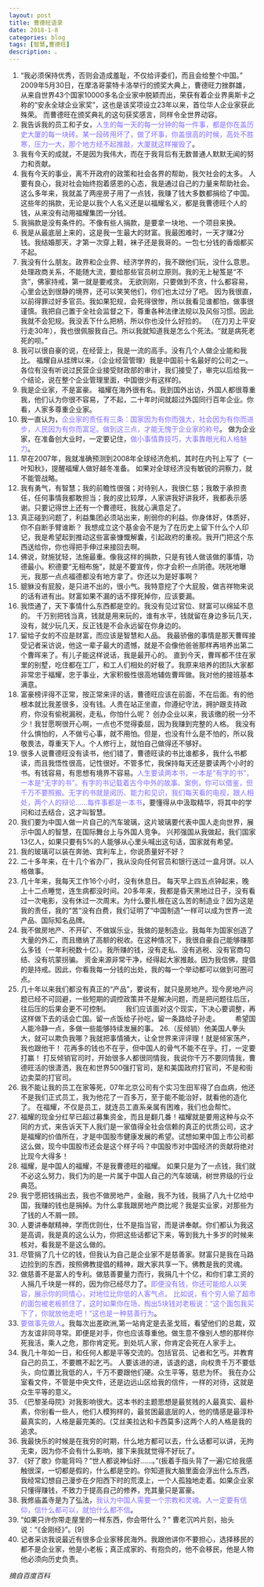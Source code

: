 ```yaml
---
layout: post
title: 曹德旺语录 
date: 2018-1-8
categories: blog
tags: [智慧,曹德旺]
description: 。
---
```



1. “我必须保持优秀，否则会造成羞耻，不仅给评委们，而且会给整个中国。”
2009年5月30日，在摩洛哥蒙特卡洛举行的颁奖大典上，曹德旺力挫群雄，从来自世界43个国家10000多名企业家中脱颖而出，荣获有着企业界奥斯卡之称的“安永全球企业家奖”，这也是该奖项设立23年以来，首位华人企业家获此殊荣。 而曹德旺在颁奖典礼的这句获奖感言，同样令全世界动容。
2. 我告诉我的员工和子女，<font color="#8470FF">人生的每一天的每一分钟的每一件事，都是你在盖历史大厦的每一块砖。某一段砖用坏了，做了坏事，你盖很高的时候，高处不胜寒，压力一大，那个地方经不起推敲，大厦就这样摧毁了</font>。
3. 我有今天的成就，不是因为我伟大，而在于我背后有无数普通人默默无闻的努力和贡献。
4. 我有今天的事业，离不开政府的政策和社会各界的帮助，我欠社会的太多。
人要有良心，我对社会始终抱着感恩的心态，我是通过自己的力量来帮助社会。
这么多年来，我就盖了两座房子用了一点钱，我赚了钱大多数都捐给了中国。这些年的捐款，无论是以我个人名义还是以福耀名义，都是我曹德旺个人的钱，从来没有动用福耀集团一分钱。
5. 我捐款是没有条件的。不像有些人捐款，是要拿一块地、一个项目来换。
6. 我是从最底层上来的，这是我一生最大的财富。我最困难时，一天才赚2分钱。我结婚那天，才第一次穿上鞋，袜子还是我哥的。一包七分钱的香烟都买不起。
7. 我没有什么朋友。政界和企业界、经济学界的，我不跟他们玩，没什么意思。
处理政商关系，不能随大流，要给那些官员树立原则。我的无上秘笈是“不贪”，佛家持戒，第一就是要戒贪。
无欲则刚，只要做到不贪，什么都容易，心里会达到很静的境界，还可以笑笑他们，你们也太过分了吧。
因为我很直，以前得罪过好多官员。我如果犯规，会死得很惨，所以我看见谁都怕，做事很谨慎。我把自己置于全社会监督之下，尊重各种法律法规以及风俗习惯。因此我就不会犯规。我没丢下什么把柄，所以你也没什么好捡的。
（在刀刃上平安行走30年），我也很佩服我自己。所以我就知道我是怎么个死法。“就是病死老死的呗。”
8. 我可以很自豪的说，在经营上，我是一流的高手。没有几个人做企业能和我比。
福耀自从挂牌以来，（企业经营管理）我是中国前十名最好的公司之一。
各位有没有听说过民营企业接受财政部的审计，我们接受了，审完以后给我一个结论，说在整个企业管理里面，中国很少有这样的。
9. 我是企业家，不是富豪。
福耀在海外很有名。我到国外出访，外国人都很尊重我，他们认为你很不容易，了不起，二十年时间就超过外国同行百年企业。你看，人家多尊重企业家。
10. 我一直认为，<font color="#8470FF">企业家的责任有三条：国家因为有你而强大，社会因为有你而进步，人民因为有你而富足。做到这三点，才能无愧于企业家的称号</font>。
做为企业家，在准备创大业时，一定要记住，<font color="#8470FF">做小事情靠技巧，大事靠眼光和人格魅力</font>。
11. 早在2007年，我就准确预测到2008年全球经济危机，其时在内刊上写了《一叶知秋》，提醒福耀人做好越冬准备。
如果对全球经济没有敏锐的洞察力，就不能管战略。
12. 我有勇气，有智慧；我的前瞻性很强；对待别人，我很仁慈；我敢于承担责任，任何事情我都敢担当；我的皮比较厚，人家讲我好讲我坏，我都表示感谢。只要记得世上还有一个曹德旺，我就心满意足了。
13. 真正碰到问题了，利益集团必须站出来，削弱你的利益。你身体好，体质好，你不自断手臂谁断？
我想成立这个基金会不是为了在历史上留下什么个人印记，我是希望起到推动这些富豪慷慨解囊，引起政府的重视。我开门把这个东西送给你，你也得把手伸过来接回去啊。
14. 佛说，财施犹轻，法施最重。像我这样的捐款，只是有钱人做该做的事情，功德最小。积德要“无相布施”，就是不要宣传，你才会积一点阴德。咣咣地曝光，我那一点点福德都没有地方拿了。你还以为是好事啊？
15. 貔貅没有屁股，是只进不出的，很小气。我特意挖了个大屁股，做吉祥物来说的话有进有出。财富如果不漏的话不撑死掉你，应该要漏。
16. 我悟通了，天下事情什么东西都是空的。我没有见过官位、财富可以绵延不息的。
千万别把钱当真，钱就是用来玩的，谁有水平，钱就留在身边多玩几天，没有，就少玩几天，反正钱是不会永远留在你身边的。
17. 留给子女的不应是财富，而应该是智慧和人品。
我最骄傲的事情是那天曹晖接受记者采访说，他这一辈子最大的遗憾，就是不会像他爸爸那样再培养出第二个曹晖来了。有儿子能这样说话，我是最开心的。
直到今天，曹晖都不住在家里的别墅，吃住都在工厂，和工人们相处的好极了。我原来培养的团队大家都非常忠于福耀，忠于事业，大家积极性很高地辅佐曹晖做。我对他的接班基本满意。
18. 富豪榜评得不正常，按正常来评的话，曹德旺应该在前面，不在后面。有的他根本就比我差很多，没有钱。人贵在站正坐直，你遵纪守法，拥护跟支持政府，你没有偷税漏税，走私，你怕什么呢？
创办企业以来，我该缴的税一分不少！我甘愿啊很开心啊，一点也不觉得委屈，因为我赚到完整的人格。
我没有什么惧怕的，人不做亏心事，就不用怕。但是，也没有什么是不怕的，所以我敬畏法，尊重天下人。个人修行上，就怕自己做得还不够好。
19. 很多人说曹德旺没有读书，他们错了，曹德旺读的书比谁都多，我什么书都读，而且我悟性很高，记性很好。不管多忙，我保持每天还是要读两个小时的书。有钱容易，有思想有境界不容易。<font color="#8470FF">人生要读两本书，一本是“有字的书”，一本是“无字的书”。有字的书记载着古今中外的故事、案例，你可以借鉴，但千万不要照搬。无字的书就是阅历、能力和见识，我们每天看的电视，跟人相处，两个人的辩论……每件事都是一本书</font>，要懂得从中汲取精华，将其中的学问和过去结合，这才叫智慧。
20. 我们要为中国人做一片自己的汽车玻璃，这片玻璃要代表中国人走向世界，展示中国人的智慧，在国际舞台上与外国人竞争。
兴邦强国从我做起，我们国家13亿人，如果只要有5%的人能够从心里头喊出这句话，国家就有希望。
21. 我的玻璃可以装在奔驰、宾利车上，你说质量好不好？
22. 二十多年来，在十几个省办厂，我从没向任何官员和银行送过一盒月饼。以人格做事。
23. 几十年来，我每天工作16个小时，没有休息日。 每天早上四五点钟起来，晚上十二点睡觉，连生病都没时间。20多年来，我都是昏天黑地过日子，没有看过一次电影，没有休过一次周末。为什么要扎根在这么苦的制造业？因为这是我的责任，我的“苦”没有白费，我们证明了“中国制造”一样可以成为世界一流产品、国际知名品牌。
24. 我不做房地产、不开矿、不做娱乐业，我做的是制造业。我每年为国家创造了大量的外汇，而且缴纳了高额的税收。在这种情况下，我很自豪自己能够赚那么多钱（一年利税数十亿）。我所赚的钱，没有走私、没有逃税、没有官商勾结、没有坑蒙拐骗。
资金来源非常干净，经得起大家推敲。因为我信佛，提倡的是持戒。因此，你看我每一分钱的出处，我的每一个举动都可以做到可圈可点。
25. 几十年以来我们都没有真正的“产品”，要说有，就只是房地产。现今房地产问题已经不可回避，一些短期的调控政策并不是解决问题，而是把问题往后压，往后压的后果会更不可控制。
　　我们应该面对这个现实，下决心要调整，再这样做下去的话会亡国。留一点饭给子孙吃，留一条路给子孙走。
　　希望国人能冷静一点，多做一些能够持续发展的事。
26.（反倾销）他美国人拳头大，就可以欺负我哪？我就把事情捅大，让全世界来评评理！就是倾家荡产，我也跟他干！ 花再多的钱也不在乎，但中国人的骨气不能不在乎。打，一定要打赢！
打反倾销官司时，开始很多人都很同情我，我说你千万不要同情我，曹德旺活的很潇洒，我在和世界500强打官司，是和美国政府打官司，不是和街边卖菜的打官司。
27. 我不能让我的员工在家等死，07年北京公司有个实习生田军得了白血病，他还不是我们正式员工，我为他花了一百多万，至于能不能治好，就看他的造化了。
在福耀，不仅是员工，就连员工直系亲属有困难，我们也会帮忙。
28. 福耀的现金分红早已超过募集资金，而且是翻几番！福耀就是要用这种与众不同的方式，来告诉天下人我们是一家值得全社会信赖的真正的优质公司，这才是福耀的价值所在，才是中国股市健康发展的希望。试想如果中国上市公司都这么做，现今中国股市还会是这个样子吗？中国股市对中国经济的贡献将绝对比现今大得多！
29. 福耀，是中国人的福耀，不是我曹德旺的福耀。
如果只是为了一点钱，我们就不必这么努力，我们为的是一片属于中国人自己的汽车玻璃，树世界级的行业典范。
30. 我宁愿把钱捐出去，我也不做房地产，金融，我不为钱，我捐了八九十亿给中国，我赚的钱也是捐掉。为什么拿我跟房地产商比呢？我是实业家，对那些为了钱的人不屑一顾。
30. 人要讲奉献精神，学而优则仕，仕不是指当官，而是讲奉献。你们都认为我这是高调，我是真的这么认为，你把这些话都记下来，等到我九十多岁的时候来核对，看我是不是这么做的。
31. 尽管捐了几十亿的钱，但我认为自己是企业家不是慈善家。财富只是我在马路边捡到的东西，按照佛教提倡的精神，跟大家共享一下。佛教是我的灵魂。
32. 做慈善不是富人的专利。做慈善要量力而行，我捐几十个亿，和你们拿工资的人捐几千块是一样的，因为你已经尽力了。<font color="#8470FF">即便没有钱，你还可能给人以笑容，展示你的同情心，对地位比你低的人客气点。
比如说，有个穷人偷了超市的面包被老板抓住了，这时如果你在场，掏出5块钱对老板说：“这个面包我买下了，你就放他走吧！”这也是一种慈善行为</font>。
33. <font color="#8470FF">要做事先做人</font>。我每次出差欧洲,第一站肯定是去圣戈班，看望他们的总裁，双方友谊非同寻常。即便是对手，你也应该尊重他。做生意不像别人想的那样你死我活，乘人之危，那你肯定死。到处坑人家，你肯定会死在人家手上。
34. 我几十年如一日，和任何人都是平等交流的。包括官员、记者和乞丐。并教育自己的员工，不要瞧不起乞丐。 人要该进的进，该退的退，向权贵千万不要低头，向位置比我低的人，千万不要跟他们硬。众生平等，慈悲为怀。
我在办公室看文件，不管是中央文件，还是边远山区给我的信件，一样的对待，这就是众生平等的意义。
35. 《巴黎圣母院》对我影响很大。这本书的主题思想是最贫贱的人最真实、最朴素，你别看一些人，他们人模狗样的，最贫困最底层的人，他的情感是最淳朴最真实的，人格是最完美的。(艾丝美拉达和卡西莫多)这两个人的人格是我的追求。
36. 我最快乐的时候是在我穷的时期，什么地方都可以去，什么话都可以讲，无拘无束，因为你不会有什么影响，接下来我就觉得不好玩了。
37. 《好了歌》你能背吗？“世人都说神仙好……。”(扳着手指头背了一遍)它给我感触很深，一切都是假的，什么都是空的。你知道我大脑里面会浮出什么东西，我经常幻想自己漫步在夕阳西下时的荒漠上，一个人孤独地走着。如果企业家只懂得赚钱，不致力于提高自己的修养，充其量只是富豪。
38. 我修庙盖寺是为了弘法，<font color="#8470FF">我认为中国人需要一个宗教和灵魂。人一定要有信仰，信什么都可以，就怕什么都不信</font>。
39. “如果只许你带走屋里的一样东西，你会带什么？” 曹老沉吟片刻，抬头说：“《金刚经》”。[9] 
40. 记者采访我说最近有很多企业家移民海外。我跟他讲你不要担心，选择移民的都不是企业家，他是小老板；真正成家的、有抱负的，他不会移民，他是人物他必须向历史负责。

*摘自百度百科* 
